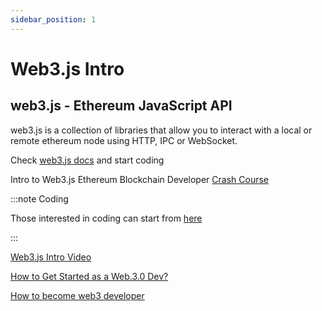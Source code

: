 ```yaml
---
sidebar_position: 1
---
```


# Web3.js Intro

## web3.js - Ethereum JavaScript API

web3.js is a collection of libraries that allow you to interact with a local or remote ethereum node using HTTP, IPC or WebSocket.

Check [web3.js docs](https://web3js.readthedocs.io/en) and start coding


Intro to Web3.js Ethereum Blockchain Developer [Crash Course](https://www.dappuniversity.com/articles/web3-js-intro)


:::note Coding

Those interested in coding can start from [here](./coding/getBalance.md)

:::


[Web3.js Intro Video](https://www.youtube.com/watch?v=t3wM5903ty0)

[How to Get Started as a Web.3.0 Dev?](https://betterprogramming.pub/how-to-get-started-as-a-web-3-0-dev-f189747f59e2)

[How to become web3 developer](https://blog.devgenius.io/how-to-become-a-web3-developer-e1e76a23dcc7)